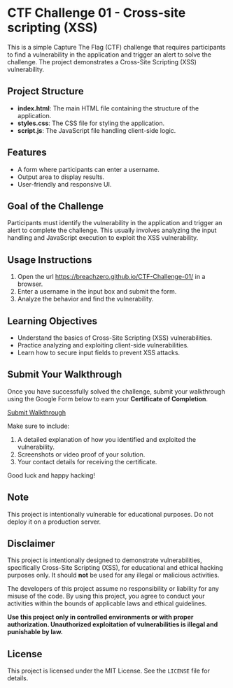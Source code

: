 # CTF Challenge 01 - Cross-site scripting (XSS)

This is a simple Capture The Flag (CTF) challenge that requires participants to find a vulnerability in the application and trigger an alert to solve the challenge. The project demonstrates a Cross-Site Scripting (XSS) vulnerability.

## Project Structure

- **index.html**: The main HTML file containing the structure of the application.
- **styles.css**: The CSS file for styling the application.
- **script.js**: The JavaScript file handling client-side logic.

## Features

- A form where participants can enter a username.
- Output area to display results.
- User-friendly and responsive UI.

## Goal of the Challenge

Participants must identify the vulnerability in the application and trigger an alert to complete the challenge. This usually involves analyzing the input handling and JavaScript execution to exploit the XSS vulnerability.

## Usage Instructions

1. Open the url https://breachzero.github.io/CTF-Challenge-01/ in a browser.
2. Enter a username in the input box and submit the form.
3. Analyze the behavior and find the vulnerability.

## Learning Objectives

- Understand the basics of Cross-Site Scripting (XSS) vulnerabilities.
- Practice analyzing and exploiting client-side vulnerabilities.
- Learn how to secure input fields to prevent XSS attacks.

## Submit Your Walkthrough

Once you have successfully solved the challenge, submit your walkthrough using the Google Form below to earn your **Certificate of Completion**.

[Submit Walkthrough](https://forms.gle/V5GPbh4cji73z7ew7)

Make sure to include:
1. A detailed explanation of how you identified and exploited the vulnerability.
2. Screenshots or video proof of your solution.
3. Your contact details for receiving the certificate.

Good luck and happy hacking!

## Note

This project is intentionally vulnerable for educational purposes. Do not deploy it on a production server.

## Disclaimer

This project is intentionally designed to demonstrate vulnerabilities, specifically Cross-Site Scripting (XSS), for educational and ethical hacking purposes only. It should **not** be used for any illegal or malicious activities.

The developers of this project assume no responsibility or liability for any misuse of the code. By using this project, you agree to conduct your activities within the bounds of applicable laws and ethical guidelines.

**Use this project only in controlled environments or with proper authorization. Unauthorized exploitation of vulnerabilities is illegal and punishable by law.**

## License

This project is licensed under the MIT License. See the `LICENSE` file for details.
